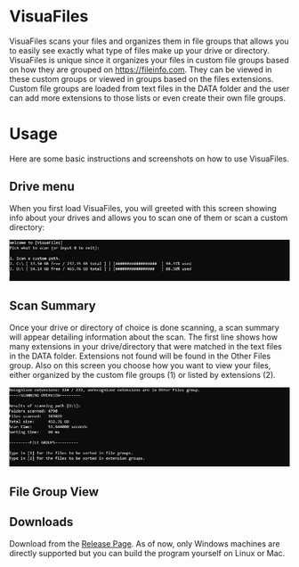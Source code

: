 # VisuaFiles

 VisuaFiles scans your files and organizes them in file groups that allows you to easily see
 exactly what type of files make up your drive or directory. VisuaFiles is unique since it organizes
 your files in custom file groups based on how they are grouped on https://fileinfo.com.
 They can be viewed in these custom groups or viewed in groups based on the files extensions.
 Custom file groups are loaded from text files in the DATA folder and the user can add more 
 extensions to those lists or even create their own file groups.
 
 # Usage
 Here are some basic instructions and screenshots on how to use VisuaFiles.

 ## Drive menu
 When you first load VisuaFiles, you will greeted with this screen showing info about your drives
 and allows you to scan one of them or scan a custom directory:

 ![Welcome Screen](screenshots/welcome-screen.jpg)

 ## Scan Summary
 Once your drive or directory of choice is done scanning, a scan summary will appear detailing information
 about the scan. The first line shows how many extensions in your drive/directory that were matched in the text 
 files in the DATA folder. Extensions not found will be found in the Other Files group. Also on this screen you 
 choose how you want to view your files, either organized by the custom file groups (1) or listed by extensions (2).
 
 ![Scan summary](screenshots/scan-summary.jpg)

 ## File Group View
 
 
 ## Downloads
  Download from the [Release Page](https://github.com/Fossilia/VisuaFiles/releases). 
  As of now, only Windows machines are directly supported but you can build the program yourself
  on Linux or Mac.
 

